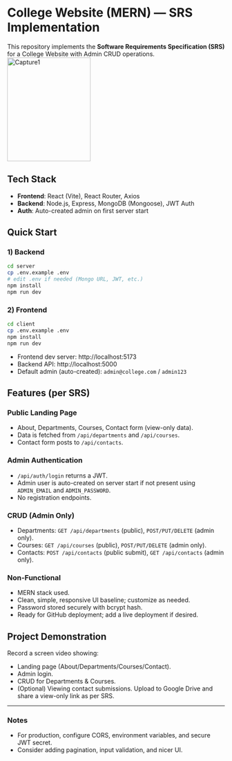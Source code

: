 # College Website (MERN) — SRS Implementation

This repository implements the **Software Requirements Specification (SRS)** for a College Website with Admin CRUD operations.
<img width="193" height="240" alt="Capture1" src="https://github.com/user-attachments/assets/ecca69ef-4da8-4e57-b01c-4cf3a3b66384" />


## Tech Stack
- **Frontend**: React (Vite), React Router, Axios
- **Backend**: Node.js, Express, MongoDB (Mongoose), JWT Auth
- **Auth**: Auto-created admin on first server start

## Quick Start

### 1) Backend
```bash
cd server
cp .env.example .env
# edit .env if needed (Mongo URL, JWT, etc.)
npm install
npm run dev
```

### 2) Frontend
```bash
cd client
cp .env.example .env
npm install
npm run dev
```

- Frontend dev server: http://localhost:5173
- Backend API: http://localhost:5000
- Default admin (auto-created): `admin@college.com` / `admin123`

## Features (per SRS)

### Public Landing Page
- About, Departments, Courses, Contact form (view-only data).
- Data is fetched from `/api/departments` and `/api/courses`.
- Contact form posts to `/api/contacts`.

### Admin Authentication
- `/api/auth/login` returns a JWT.
- Admin user is auto-created on server start if not present using `ADMIN_EMAIL` and `ADMIN_PASSWORD`.
- No registration endpoints.

### CRUD (Admin Only)
- Departments: `GET /api/departments` (public), `POST/PUT/DELETE` (admin only).
- Courses: `GET /api/courses` (public), `POST/PUT/DELETE` (admin only).
- Contacts: `POST /api/contacts` (public submit), `GET /api/contacts` (admin only).

### Non-Functional
- MERN stack used.
- Clean, simple, responsive UI baseline; customize as needed.
- Password stored securely with bcrypt hash.
- Ready for GitHub deployment; add a live deployment if desired.

## Project Demonstration
Record a screen video showing:
- Landing page (About/Departments/Courses/Contact).
- Admin login.
- CRUD for Departments & Courses.
- (Optional) Viewing contact submissions.
Upload to Google Drive and share a view-only link as per SRS.

---

### Notes
- For production, configure CORS, environment variables, and secure JWT secret.
- Consider adding pagination, input validation, and nicer UI.
